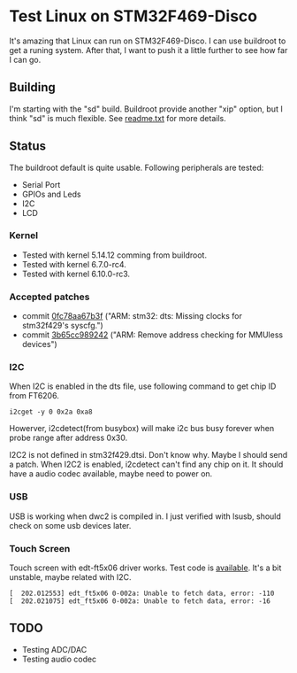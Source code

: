 # Test Linux on STM32F469-Disco

It's amazing that Linux can run on STM32F469-Disco. I can use buildroot
to get a runing system. After that, I want to push it a little further
to see how far I can go.

## Building

I'm starting with the "sd" build. Buildroot provide another "xip" option,
but I think "sd" is much flexible. See [readme.txt](https://github.com/buildroot/buildroot/blob/master/board/stmicroelectronics/stm32f469-disco/readme.txt) for more details.

## Status

The buildroot default is quite usable. Following peripherals are tested:

* Serial Port
* GPIOs and Leds
* I2C
* LCD

### Kernel

* Tested with kernel 5.14.12 comming from buildroot.
* Tested with kernel 6.7.0-rc4.
* Tested with kernel 6.10.0-rc3.

### Accepted patches
* commit [0fc78aa67b3f](https://github.com/torvalds/linux/commit/0fc78aa67b3f9a7cc6b67ddbc511e4a5022cfd01) ("ARM: stm32: dts: Missing clocks for stm32f429's syscfg.")
* commit [3b65cc989242](https://github.com/torvalds/linux/commit/3ccea4784fddd96fbd6c4497eb28b45dab638c2a) ("ARM: Remove address checking for MMUless devices")

### I2C

When I2C is enabled in the dts file, use following command to get chip ID from
FT6206.
```
i2cget -y 0 0x2a 0xa8
```
Howerver, i2cdetect(from busybox) will make i2c bus busy forever when probe range
after address 0x30.

I2C2 is not defined in stm32f429.dtsi. Don't know why. Maybe I should send a patch.
When I2C2 is enabled, i2cdetect can't find any chip on it. It should have a audio
codec available, maybe need to power on.

### USB

USB is working when dwc2 is compiled in.  I just verified with lsusb, should
check on some usb devices later.

### Touch Screen

Touch screen with edt-ft5x06 driver works. Test code is [available](code/tst.c).
It's a bit unstable, maybe related with I2C.
```
[  202.012553] edt_ft5x06 0-002a: Unable to fetch data, error: -110
[  202.021075] edt_ft5x06 0-002a: Unable to fetch data, error: -16
```

## TODO

* Testing ADC/DAC
* Testing audio codec
